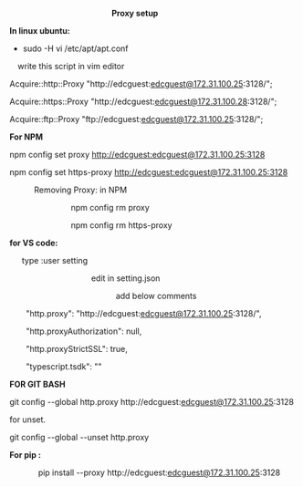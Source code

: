 `			              `**Proxy setup**

**In linux ubuntu:**

- sudo -H vi /etc/apt/apt.conf

`  `write this script in vim editor

Acquire::http::Proxy "http://edcguest:edcguest@172.31.100.25:3128/";

Acquire::https::Proxy "http://edcguest:edcguest@172.31.100.28:3128/";

Acquire::ftp::Proxy "ftp://edcguest:edcguest@172.31.100.25:3128/";

**For NPM**

npm config set proxy <http://edcguest:edcguest@172.31.100.25:3128>

npm config set https-proxy <http://edcguest:edcguest@172.31.100.25:3128>

`      `Removing Proxy: in NPM

`               `npm config rm proxy

`               `npm config rm https-proxy

**for VS code:**

`	`type :user setting 

`				     `edit in setting.json

`			               `add below comments

`    `"http.proxy": "http://edcguest:edcguest@172.31.100.25:3128/",

`    `"http.proxyAuthorization": null,

`    `"http.proxyStrictSSL": true,

`    `"typescript.tsdk": ""

**FOR GIT BASH**

git config --global http.proxy http://edcguest:edcguest@172.31.100.25:3128

for unset.

git config --global --unset http.proxy

**For pip :**

`		`pip install <package-name> --proxy  http://edcguest:edcguest@172.31.100.25:3128




